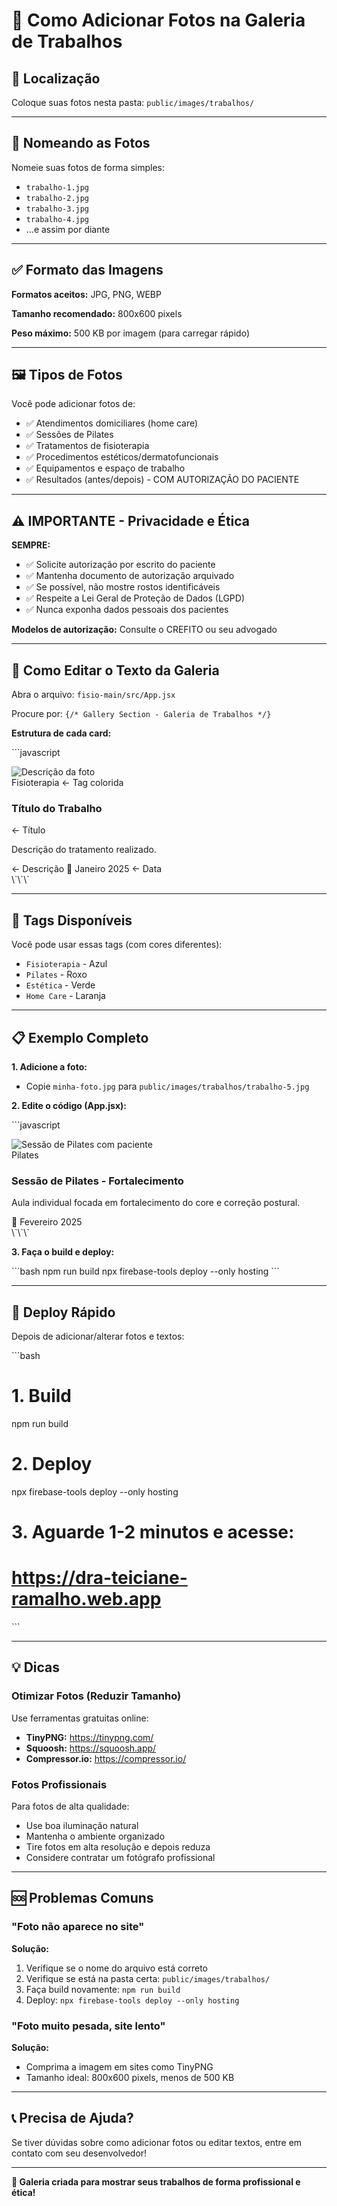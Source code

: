 # 📸 Como Adicionar Fotos na Galeria de Trabalhos

## 📁 Localização

Coloque suas fotos nesta pasta:
`public/images/trabalhos/`

---

## 📝 Nomeando as Fotos

Nomeie suas fotos de forma simples:
- `trabalho-1.jpg`
- `trabalho-2.jpg`
- `trabalho-3.jpg`
- `trabalho-4.jpg`
- ...e assim por diante

---

## ✅ Formato das Imagens

**Formatos aceitos:** JPG, PNG, WEBP

**Tamanho recomendado:** 800x600 pixels

**Peso máximo:** 500 KB por imagem (para carregar rápido)

---

## 🖼️ Tipos de Fotos

Você pode adicionar fotos de:
- ✅ Atendimentos domiciliares (home care)
- ✅ Sessões de Pilates
- ✅ Tratamentos de fisioterapia
- ✅ Procedimentos estéticos/dermatofuncionais
- ✅ Equipamentos e espaço de trabalho
- ✅ Resultados (antes/depois) - COM AUTORIZAÇÃO DO PACIENTE

---

## ⚠️ IMPORTANTE - Privacidade e Ética

**SEMPRE:**
- ✅ Solicite autorização por escrito do paciente
- ✅ Mantenha documento de autorização arquivado
- ✅ Se possível, não mostre rostos identificáveis
- ✅ Respeite a Lei Geral de Proteção de Dados (LGPD)
- ✅ Nunca exponha dados pessoais dos pacientes

**Modelos de autorização:** Consulte o CREFITO ou seu advogado

---

## 🔧 Como Editar o Texto da Galeria

Abra o arquivo: `fisio-main/src/App.jsx`

Procure por: `{/* Gallery Section - Galeria de Trabalhos */}`

**Estrutura de cada card:**

\`\`\`javascript
<div className="gallery-card">
  <div className="gallery-image">
    <img 
      src="/images/trabalhos/trabalho-1.jpg"  ← Caminho da foto
      alt="Descrição da foto"
    />
    <div className="gallery-overlay">
      <span className="gallery-tag">Fisioterapia</span>  ← Tag colorida
    </div>
  </div>
  <div className="gallery-content">
    <h3>Título do Trabalho</h3>  ← Título
    <p>Descrição do tratamento realizado.</p>  ← Descrição
    <span className="gallery-date">📅 Janeiro 2025</span>  ← Data
  </div>
</div>
\`\`\`

---

## 🎨 Tags Disponíveis

Você pode usar essas tags (com cores diferentes):
- `Fisioterapia` - Azul
- `Pilates` - Roxo
- `Estética` - Verde
- `Home Care` - Laranja

---

## 📋 Exemplo Completo

**1. Adicione a foto:**
- Copie `minha-foto.jpg` para `public/images/trabalhos/trabalho-5.jpg`

**2. Edite o código (App.jsx):**

\`\`\`javascript
<div className="gallery-card">
  <div className="gallery-image">
    <img 
      src="/images/trabalhos/trabalho-5.jpg" 
      alt="Sessão de Pilates com paciente"
    />
    <div className="gallery-overlay">
      <span className="gallery-tag">Pilates</span>
    </div>
  </div>
  <div className="gallery-content">
    <h3>Sessão de Pilates - Fortalecimento</h3>
    <p>Aula individual focada em fortalecimento do core e correção postural.</p>
    <span className="gallery-date">📅 Fevereiro 2025</span>
  </div>
</div>
\`\`\`

**3. Faça o build e deploy:**

\`\`\`bash
npm run build
npx firebase-tools deploy --only hosting
\`\`\`

---

## 🚀 Deploy Rápido

Depois de adicionar/alterar fotos e textos:

\`\`\`bash
# 1. Build
npm run build

# 2. Deploy
npx firebase-tools deploy --only hosting

# 3. Aguarde 1-2 minutos e acesse:
# https://dra-teiciane-ramalho.web.app
\`\`\`

---

## 💡 Dicas

### Otimizar Fotos (Reduzir Tamanho)

Use ferramentas gratuitas online:
- **TinyPNG:** https://tinypng.com/
- **Squoosh:** https://squoosh.app/
- **Compressor.io:** https://compressor.io/

### Fotos Profissionais

Para fotos de alta qualidade:
- Use boa iluminação natural
- Mantenha o ambiente organizado
- Tire fotos em alta resolução e depois reduza
- Considere contratar um fotógrafo profissional

---

## 🆘 Problemas Comuns

### "Foto não aparece no site"

**Solução:**
1. Verifique se o nome do arquivo está correto
2. Verifique se está na pasta certa: `public/images/trabalhos/`
3. Faça build novamente: `npm run build`
4. Deploy: `npx firebase-tools deploy --only hosting`

### "Foto muito pesada, site lento"

**Solução:**
- Comprima a imagem em sites como TinyPNG
- Tamanho ideal: 800x600 pixels, menos de 500 KB

---

## 📞 Precisa de Ajuda?

Se tiver dúvidas sobre como adicionar fotos ou editar textos, entre em contato com seu desenvolvedor!

---

**🎨 Galeria criada para mostrar seus trabalhos de forma profissional e ética!**

